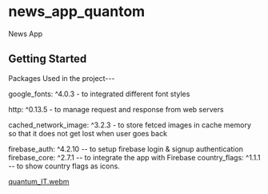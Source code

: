 # news_app_quantom

News App 

## Getting Started

Packages Used in the project---

  google_fonts: ^4.0.3  - to integrated different font styles 
  
  http: ^0.13.5 - to manage request and response from web servers
  
  cached_network_image: ^3.2.3 - to store fetced images in cache memory so that it does not get lost when user goes back
                                  
                                 
  firebase_auth: ^4.2.10      -- to setup firebase login & signup authentication
  firebase_core: ^2.7.1       -- to integrate the app with Firebase
  country_flags: ^1.1.1       -- to show country flags as icons.
  
  [quantum_IT.webm](https://user-images.githubusercontent.com/112255788/225943185-955250fa-5d49-44c0-aa6d-5ea3df2adb22.webm)
